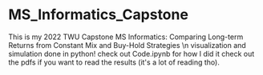 # MS_Informatics_Capstone
This is my 2022 TWU Capstone MS Informatics: Comparing Long-term Returns from Constant Mix and Buy-Hold Strategies \n
visualization and simulation done in python!
check out Code.ipynb for how I did it
check out the pdfs if you want to read the results (it's a lot of reading tho).
